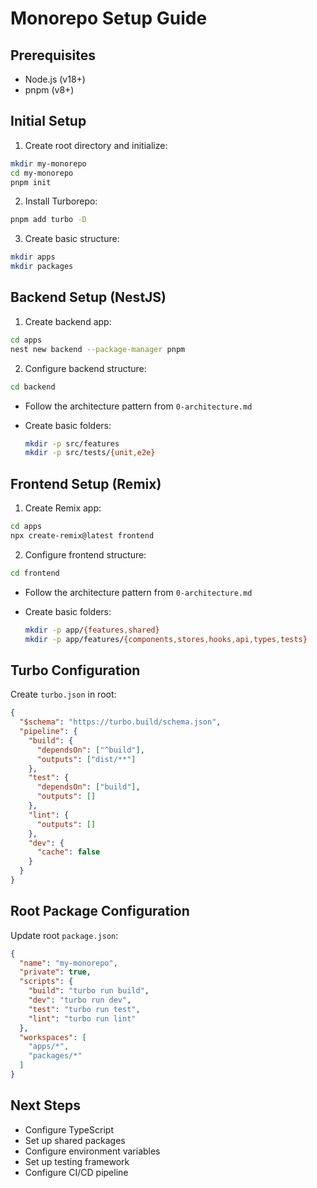 # Monorepo Setup Guide

## Prerequisites

- Node.js (v18+)
- pnpm (v8+)

## Initial Setup

1. Create root directory and initialize:

```bash
mkdir my-monorepo
cd my-monorepo
pnpm init
```

2. Install Turborepo:

```bash
pnpm add turbo -D
```

3. Create basic structure:

```bash
mkdir apps
mkdir packages
```

## Backend Setup (NestJS)

1. Create backend app:

```bash
cd apps
nest new backend --package-manager pnpm
```

2. Configure backend structure:

```bash
cd backend
```

- Follow the architecture pattern from `0-architecture.md`
- Create basic folders:

  ```bash
  mkdir -p src/features
  mkdir -p src/tests/{unit,e2e}
  ```

## Frontend Setup (Remix)

1. Create Remix app:

```bash
cd apps
npx create-remix@latest frontend
```

2. Configure frontend structure:

```bash
cd frontend
```

- Follow the architecture pattern from `0-architecture.md`
- Create basic folders:

  ```bash
  mkdir -p app/{features,shared}
  mkdir -p app/features/{components,stores,hooks,api,types,tests}
  ```

## Turbo Configuration

Create `turbo.json` in root:

```json
{
  "$schema": "https://turbo.build/schema.json",
  "pipeline": {
    "build": {
      "dependsOn": ["^build"],
      "outputs": ["dist/**"]
    },
    "test": {
      "dependsOn": ["build"],
      "outputs": []
    },
    "lint": {
      "outputs": []
    },
    "dev": {
      "cache": false
    }
  }
}
```

## Root Package Configuration

Update root `package.json`:

```json
{
  "name": "my-monorepo",
  "private": true,
  "scripts": {
    "build": "turbo run build",
    "dev": "turbo run dev",
    "test": "turbo run test",
    "lint": "turbo run lint"
  },
  "workspaces": [
    "apps/*",
    "packages/*"
  ]
}
```

## Next Steps

- Configure TypeScript
- Set up shared packages
- Configure environment variables
- Set up testing framework
- Configure CI/CD pipeline
